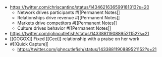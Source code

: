 - https://twitter.com/chriscantino/status/1434621636599181313?s=20
    - Network drives participants #[[Permanent Notes]]
    - Relationships drive revenue #[[Permanent Notes]]
    - Markets drive competitors #[[Permanent Notes]]
    - Culture drives behavior #[[Permanent Notes]]
- https://twitter.com/johncutlefish/status/1433881190889521152?s=21
- [[GOGOX]] Fixed [[Ceci]] relationship with a praise on her work
- #[[Quick Capture]]
    - https://twitter.com/johncutlefish/status/1433881190889521152?s=21

